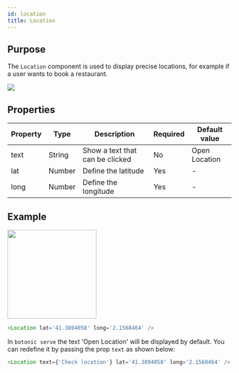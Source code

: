 ```yaml
---
id: location
title: Location
---
```


## Purpose

The `Location` component is used to display precise locations, for example if a user wants to book a restaurant.

![](https://botonic-doc-static.netlify.com/images/doc_location.png)


## Properties

| Property | Type   | Description                     | Required | Default value |
|----------|--------|---------------------------------|----------|---------------|
| text     | String | Show a text that can be clicked | No       | Open Location |
| lat      | Number | Define the latitude             | Yes      | -             |
| long     | Number | Define the longitude            | Yes      | -             |


## Example


 <img src="https://botonic-doc-static.netlify.com/images/doc_location2.png" width="200" />



```javascript
<Location lat='41.3894058' long='2.1568464' />
```

In `botonic serve` the text 'Open Location' will be displayed by default. You can redefine it by passing the prop `text` as shown below:

```javascript
<Location text={'Check location'} lat='41.3894058' long='2.1568464' />
```

